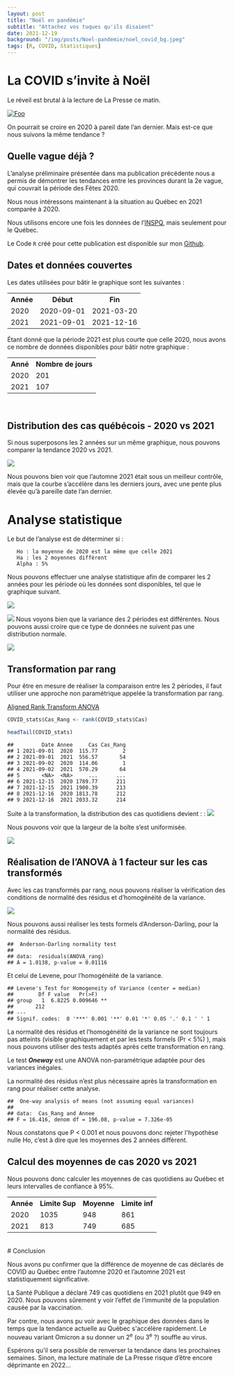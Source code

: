 ```yaml
---
layout: post
title: "Noël en pandémie"
subtitle: "Attachez vos tuques qu'ils disaient"
date: 2021-12-19
background: "/img/posts/Noel-pandemie/noel_covid_bg.jpeg"
tags: [R, COVID, Statistiques]
---
```


# La COVID s’invite à Noël

Le réveil est brutal à la lecture de La Presse ce matin.

<a href="https://www.lapresse.ca/covid-19/2021-12-19/variant-omicron/attachez-vos-tuques.php" rel="some text" target="_blank">![Foo](/img/posts/Noel-pandemie/lapresse_omicron.png)</a>

On pourrait se croire en 2020 à pareil date l’an dernier. Mais est-ce
que nous suivons la même tendance ?

## Quelle vague déjà ?

L’analyse préliminaire présentée dans ma publication précédente nous a
permis de démontrer les tendances entre les provinces durant la 2e
vague, qui couvrait la période des Fêtes 2020.

Nous nous intéressons maintenant à la situation au Québec en 2021
comparée à 2020.

Nous utilisons encore une fois les données de
l’[INSPQ](https://www.inspq.qc.ca/covid-19/donnees/comparaisons), mais
seulement pour le Québec.

Le Code `R` créé pour cette publication est disponible sur mon
<a href="https://github.com/brunoelgrande/Portfolio" target="_blank">Github</a>.

## Dates et données couvertes

Les dates utilisées pour bâtir le graphique sont les suivantes :

<table style="width:100%">
  <tr>
    <th>Année   </th>
    <th>Début</th>
    <th>Fin</th>
  </tr>
  <tr>
    <td>2020   </td>
    <td>2020-09-01 </td>
    <td>2021-03-20</td>
  </tr>
  <tr>
    <td>2021   </td>
    <td>2021-09-01</td>
    <td>2021-12-16</td>
  </tr>
</table>

Étant donné que la période 2021 est plus courte que celle 2020, nous avons ce nombre de
données disponibles pour bâtir notre graphique :

<table style="width:70%">
  <tr>
    <th>Anné   </th>
    <th>Nombre de jours</th>
  </tr>
  <tr>
    <td>2020   </td>
    <td>201 </td>
  </tr>
  <tr>
    <td>2021   </td>
    <td>107</td>
  </tr>
</table>
<br/>

## Distribution des cas québécois - 2020 vs 2021

Si nous superposons les 2 années sur un même graphique, nous pouvons
comparer la tendance 2020 vs 2021.

![](/img/posts/Noel-pandemie/unnamed-chunk-5-1.png)<!-- -->

Nous pouvons bien voir que l’automne 2021 était sous un meilleur contrôle,
mais que la courbe s’accélère dans les derniers jours, avec une pente
plus élevée qu’à pareille date l’an dernier.

# Analyse statistique

Le but de l’analyse est de déterminer si :

       Ho : la moyenne de 2020 est la même que celle 2021
       Ha : les 2 moyennes diffèrent
       Alpha : 5%

Nous pouvons effectuer une analyse statistique afin de comparer les 2
années pour les période où les données sont disponibles, tel que le
graphique suivant.

![](/img/posts/Noel-pandemie/unnamed-chunk-6-1.png)<!-- -->

![](/img/posts/Noel-pandemie/unnamed-chunk-7-1.png)<!-- -->
Nous voyons bien que la variance des 2 périodes est différentes. Nous
pouvons aussi croire que ce type de données ne suivent pas une
distribution normale.

![](/img/posts/Noel-pandemie/unnamed-chunk-8-1.png)<!-- -->

## Transformation par rang

Pour être en mesure de réaliser la comparaison entre les 2 périodes, il
faut utiliser une approche non paramétrique appelée la transformation
par rang.

<a href="https://www.real-statistics.com/two-way-anova/aligned-rank-transform-art-anova/" target="_blank">Aligned Rank Transform ANOVA</a>

```r
COVID_stats$Cas_Rang <- rank(COVID_stats$Cas)

headTail(COVID_stats)
```

    ##         Date Annee     Cas Cas_Rang
    ## 1 2021-09-01  2020  115.77        2
    ## 2 2021-09-01  2021  556.57       54
    ## 3 2021-09-02  2020  114.06        1
    ## 4 2021-09-02  2021  570.29       64
    ## 5       <NA>  <NA>     ...      ...
    ## 6 2021-12-15  2020 1789.77      211
    ## 7 2021-12-15  2021 1900.39      213
    ## 8 2021-12-16  2020 1813.78      212
    ## 9 2021-12-16  2021 2033.32      214

Suite à la transformation, la distribution des cas quotidiens devient : :
![](/img/posts/Noel-pandemie/unnamed-chunk-10-1.png)<!-- -->

Nous pouvons voir que la largeur de la boîte s’est uniformisée.

![](/img/posts/Noel-pandemie/unnamed-chunk-11-1.png)<!-- -->

## Réalisation de l’ANOVA à 1 facteur sur les cas transformés

Avec les cas transformés par rang, nous pouvons réaliser la
vérification des conditions de normalité des résidus et d’homogénéité de
la variance.

![](/img/posts/Noel-pandemie/unnamed-chunk-12-1.png)<!-- -->

Nous pouvons aussi réaliser les tests formels d’Anderson-Darling, pour
la normalité des résidus.

    ##  Anderson-Darling normality test
    ##
    ## data:  residuals(ANOVA_rang)
    ## A = 1.0138, p-value = 0.01116

Et celui de Levene, pour l’homogénéité de la variance.

    ## Levene's Test for Homogeneity of Variance (center = median)
    ##        Df F value   Pr(>F)
    ## group   1  6.8225 0.009646 **
    ##       212
    ## ---
    ## Signif. codes:  0 '***' 0.001 '**' 0.01 '*' 0.05 '.' 0.1 ' ' 1

La normalité des résidus et l’homogénéité de la variance ne sont
toujours pas atteints (visible graphiquement et par les tests formels (Pr
&lt; 5%) ), mais nous pouvons utiliser des tests adaptés après cette
transformation en rang.

Le test **_Oneway_** est une ANOVA non-paramétrique adaptée pour des
variances inégales.

La normalité des résidus n’est plus nécessaire après la transformation
en rang pour réaliser cette analyse.

    ##  One-way analysis of means (not assuming equal variances)
    ##
    ## data:  Cas_Rang and Annee
    ## F = 16.416, denom df = 196.08, p-value = 7.326e-05

Nous constatons que P &lt; 0.001 et nous pouvons donc rejeter l'hypothèse nulle Ho, c’est
à dire que les moyennes des 2 années diffèrent.

## Calcul des moyennes de cas 2020 vs 2021

Nous pouvons donc calculer les moyennes de cas quotidiens au Québec et leurs intervalles de
confiance à 95%.

<table style="width:70%">
    <tr>
        <th>Année</th>
        <th>Limite Sup</th>
        <th>Moyenne</th>
        <th>Limite inf</th>
    </tr>
    <tr>
        <td>2020</td>
        <td>1035</td>
        <td>948</td>
        <td>861</td>
    </tr>
    <tr>
        <td>2021</td>
        <td>813</td>
        <td>749</td>
        <td>685</td>
    </tr>
</table>
<br />
# Conclusion

Nous avons pu confirmer que la différence de moyenne de cas déclarés de
COVID au Québec entre l’automne 2020 et l’automne 2021 est
statistiquement significative.

La Santé Publique a déclaré 749 cas quotidiens en 2021 plutôt que 949 en 2020. Nous pouvons sûrement y voir l’effet de l’immunité de la population causée par la vaccination.

Par contre, nous avons pu voir avec le graphique des données dans le
temps que la tendance actuelle au Québec s'accélère rapidement. Le nouveau
variant Omicron a su donner un 2<sup>e</sup> (ou 3<sup>e</sup> ?) souffle au virus.

Espérons qu’il sera possible de renverser la tendance dans les
prochaines semaines. Sinon, ma lecture matinale de La Presse risque
d’être encore déprimante en 2022…
